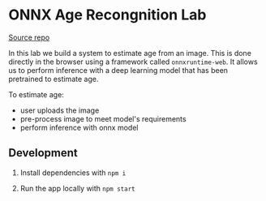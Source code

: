 # ONNX Age Recongnition Lab

[Source repo](https://github.com/IT-HUSET/onnx-age-estimation-demo)

In this lab we build a system to estimate age from an image. This is done directly
in the browser using a framework called `onnxruntime-web`. It allows us to perform inference
with a deep learning model that has been pretrained to estimate age.

To estimate age:

- user uploads the image
- pre-process image to meet model's requirements
- perform inference with onnx model

## Development

1. Install dependencies with `npm i`

2. Run the app locally with `npm start`
